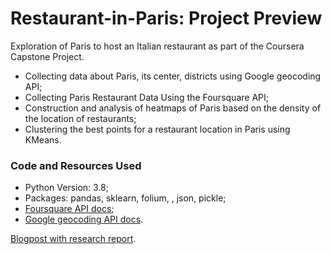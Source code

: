 # Restaurant-in-Paris: Project Preview

Exploration of Paris to host an Italian restaurant as part of the Coursera Capstone Project.

* Collecting data about Paris, its center, districts using Google geocoding API;
* Collecting Paris Restaurant Data Using the Foursquare API;
* Construction and analysis of heatmaps of Paris based on the density of the location of restaurants;
* Clustering the best points for a restaurant location in Paris using KMeans.

### Code and Resources Used

* Python Version: 3.8;
* Packages: pandas, sklearn, folium, , json, pickle;
* [Foursquare API docs](https://developer.foursquare.com/docs/places-api/);
* [Google geocoding API docs](https://developers.google.com/maps/documentation/geocoding/start).

[Blogpost with research report](https://www.linkedin.com/pulse/finding-best-place-italian-restaurant-paris-nikita-lesnichenko/?published=t).
